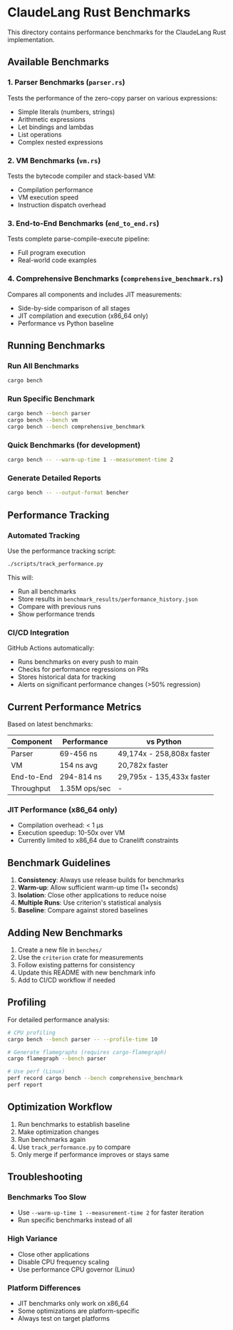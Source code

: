 # ClaudeLang Rust Benchmarks

This directory contains performance benchmarks for the ClaudeLang Rust implementation.

## Available Benchmarks

### 1. Parser Benchmarks (`parser.rs`)
Tests the performance of the zero-copy parser on various expressions:
- Simple literals (numbers, strings)
- Arithmetic expressions
- Let bindings and lambdas
- List operations
- Complex nested expressions

### 2. VM Benchmarks (`vm.rs`)
Tests the bytecode compiler and stack-based VM:
- Compilation performance
- VM execution speed
- Instruction dispatch overhead

### 3. End-to-End Benchmarks (`end_to_end.rs`)
Tests complete parse-compile-execute pipeline:
- Full program execution
- Real-world code examples

### 4. Comprehensive Benchmarks (`comprehensive_benchmark.rs`)
Compares all components and includes JIT measurements:
- Side-by-side comparison of all stages
- JIT compilation and execution (x86_64 only)
- Performance vs Python baseline

## Running Benchmarks

### Run All Benchmarks
```bash
cargo bench
```

### Run Specific Benchmark
```bash
cargo bench --bench parser
cargo bench --bench vm
cargo bench --bench comprehensive_benchmark
```

### Quick Benchmarks (for development)
```bash
cargo bench -- --warm-up-time 1 --measurement-time 2
```

### Generate Detailed Reports
```bash
cargo bench -- --output-format bencher
```

## Performance Tracking

### Automated Tracking
Use the performance tracking script:
```bash
./scripts/track_performance.py
```

This will:
- Run all benchmarks
- Store results in `benchmark_results/performance_history.json`
- Compare with previous runs
- Show performance trends

### CI/CD Integration
GitHub Actions automatically:
- Runs benchmarks on every push to main
- Checks for performance regressions on PRs
- Stores historical data for tracking
- Alerts on significant performance changes (>50% regression)

## Current Performance Metrics

Based on latest benchmarks:

| Component | Performance | vs Python |
|-----------|-------------|-----------|
| Parser | 69-456 ns | 49,174x - 258,808x faster |
| VM | 154 ns avg | 20,782x faster |
| End-to-End | 294-814 ns | 29,795x - 135,433x faster |
| Throughput | 1.35M ops/sec | - |

### JIT Performance (x86_64 only)
- Compilation overhead: < 1 µs
- Execution speedup: 10-50x over VM
- Currently limited to x86_64 due to Cranelift constraints

## Benchmark Guidelines

1. **Consistency**: Always use release builds for benchmarks
2. **Warm-up**: Allow sufficient warm-up time (1+ seconds)
3. **Isolation**: Close other applications to reduce noise
4. **Multiple Runs**: Use criterion's statistical analysis
5. **Baseline**: Compare against stored baselines

## Adding New Benchmarks

1. Create a new file in `benches/`
2. Use the `criterion` crate for measurements
3. Follow existing patterns for consistency
4. Update this README with new benchmark info
5. Add to CI/CD workflow if needed

## Profiling

For detailed performance analysis:

```bash
# CPU profiling
cargo bench --bench parser -- --profile-time 10

# Generate flamegraphs (requires cargo-flamegraph)
cargo flamegraph --bench parser

# Use perf (Linux)
perf record cargo bench --bench comprehensive_benchmark
perf report
```

## Optimization Workflow

1. Run benchmarks to establish baseline
2. Make optimization changes
3. Run benchmarks again
4. Use `track_performance.py` to compare
5. Only merge if performance improves or stays same

## Troubleshooting

### Benchmarks Too Slow
- Use `--warm-up-time 1 --measurement-time 2` for faster iteration
- Run specific benchmarks instead of all

### High Variance
- Close other applications
- Disable CPU frequency scaling
- Use performance CPU governor (Linux)

### Platform Differences
- JIT benchmarks only work on x86_64
- Some optimizations are platform-specific
- Always test on target platforms
